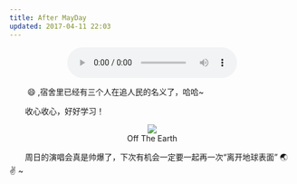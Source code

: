 ```yaml
---
title: After MayDay
updated: 2017-04-11 22:03
---
```


<div align="center">
	<audio src="http://mp3.haoduoge.com/s/2017-04-11/1491922459.mp3"
 controls loop preload style="width: 300px;">五月天-离开地球表面</audio>
  <div class="divider"></div>
</div>

&#160; &#160; &#160; &#160; :smile: ,宿舍里已经有三个人在追人民的名义了，哈哈~

&#160; &#160; &#160; &#160;收心收心，好好学习！

<div align="center">
	<figure>
		<img src="http://onuaw20p3.bkt.clouddn.com/post-mt-mayday.jpg">
		<figcaption>Off The Earth</figcaption>
	</figure>
</div>

&#160; &#160; &#160; &#160;周日的演唱会真是帅爆了，下次有机会一定要一起再一次“离开地球表面” :earth_asia: :v: ~
